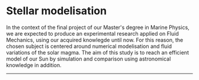 # Stellar modelisation

In the context of the final project of our Master's degree in Marine Physics, we are expected to produce an experimental research applied on Fluid Mechanics, using our acquired knowlegde until now. For this reason, the chosen subject is centered around numerical modelisation and fluid variations of the solar magma. The aim of this study is to reach an efficient model of our Sun by simulation and comparison using astronomical knowledge in addition.

---




